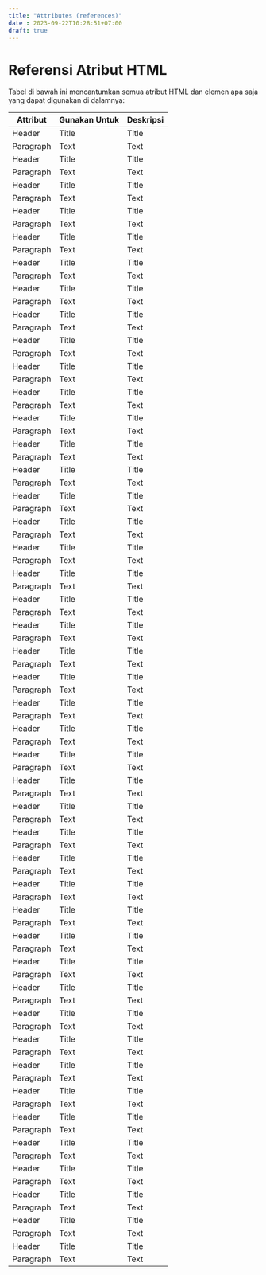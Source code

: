 ```yaml
---
title: "Attributes (references)"
date : 2023-09-22T10:28:51+07:00
draft: true
---
```


# Referensi Atribut HTML

Tabel di bawah ini mencantumkan semua atribut HTML dan elemen apa saja yang dapat digunakan di dalamnya:

| Attribut | Gunakan Untuk | Deskripsi |
| ----------- | ----------- | ----------- |
| Header | Title | Title |
| Paragraph | Text | Text |
| Header | Title | Title |
| Paragraph | Text | Text |
| Header | Title | Title |
| Paragraph | Text | Text |
| Header | Title | Title |
| Paragraph | Text | Text |
| Header | Title | Title |
| Paragraph | Text | Text |
| Header | Title | Title |
| Paragraph | Text | Text |
| Header | Title | Title |
| Paragraph | Text | Text |
| Header | Title | Title |
| Paragraph | Text | Text |
| Header | Title | Title |
| Paragraph | Text | Text |
| Header | Title | Title |
| Paragraph | Text | Text |
| Header | Title | Title |
| Paragraph | Text | Text |
| Header | Title | Title |
| Paragraph | Text | Text |
| Header | Title | Title |
| Paragraph | Text | Text |
| Header | Title | Title |
| Paragraph | Text | Text |
| Header | Title | Title |
| Paragraph | Text | Text |
| Header | Title | Title |
| Paragraph | Text | Text |
| Header | Title | Title |
| Paragraph | Text | Text |
| Header | Title | Title |
| Paragraph | Text | Text |
| Header | Title | Title |
| Paragraph | Text | Text |
| Header | Title | Title |
| Paragraph | Text | Text |
| Header | Title | Title |
| Paragraph | Text | Text |
| Header | Title | Title |
| Paragraph | Text | Text |
| Header | Title | Title |
| Paragraph | Text | Text |
| Header | Title | Title |
| Paragraph | Text | Text |
| Header | Title | Title |
| Paragraph | Text | Text |
| Header | Title | Title |
| Paragraph | Text | Text |
| Header | Title | Title |
| Paragraph | Text | Text |
| Header | Title | Title |
| Paragraph | Text | Text |
| Header | Title | Title |
| Paragraph | Text | Text |
| Header | Title | Title |
| Paragraph | Text | Text |
| Header | Title | Title |
| Paragraph | Text | Text |
| Header | Title | Title |
| Paragraph | Text | Text |
| Header | Title | Title |
| Paragraph | Text | Text |
| Header | Title | Title |
| Paragraph | Text | Text |
| Header | Title | Title |
| Paragraph | Text | Text |
| Header | Title | Title |
| Paragraph | Text | Text |
| Header | Title | Title |
| Paragraph | Text | Text |
| Header | Title | Title |
| Paragraph | Text | Text |
| Header | Title | Title |
| Paragraph | Text | Text |
| Header | Title | Title |
| Paragraph | Text | Text |
| Header | Title | Title |
| Paragraph | Text | Text |
| Header | Title | Title |
| Paragraph | Text | Text |
| Header | Title | Title |
| Paragraph | Text | Text |
| Header | Title | Title |
| Paragraph | Text | Text |
